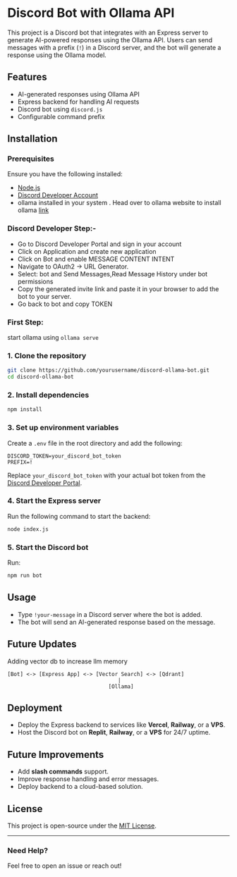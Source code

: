 # Discord Bot with Ollama API

This project is a Discord bot that integrates with an Express server to generate AI-powered responses using the Ollama API. Users can send messages with a prefix (`!`) in a Discord server, and the bot will generate a response using the Ollama model.

## Features
- AI-generated responses using Ollama API
- Express backend for handling AI requests
- Discord bot using `discord.js`
- Configurable command prefix

## Installation

### Prerequisites
Ensure you have the following installed:
- [Node.js](https://nodejs.org/)
- [Discord Developer Account](https://discord.com/developers/applications)
- ollama installed in your system . Head over to ollama website to install ollama [link](https://ollama.com/)

### Discord Developer Step:-
- Go to Discord Developer Portal and sign in your account
- Click on Application and create new application
- Click on Bot and enable MESSAGE CONTENT INTENT
- Navigate to OAuth2 → URL Generator.
- Select: bot and Send Messages,Read Message History under bot permissions
- Copy the generated invite link and paste it in your browser to add the bot to your server.
- Go back to bot and copy TOKEN

### First Step:
start ollama using `ollama serve`

### 1. Clone the repository
```sh
git clone https://github.com/yourusername/discord-ollama-bot.git
cd discord-ollama-bot
```

### 2. Install dependencies
```sh
npm install
```

### 3. Set up environment variables
Create a `.env` file in the root directory and add the following:
```plaintext
DISCORD_TOKEN=your_discord_bot_token
PREFIX=!
```
Replace `your_discord_bot_token` with your actual bot token from the [Discord Developer Portal](https://discord.com/developers/applications).

### 4. Start the Express server
Run the following command to start the backend:
```sh
node index.js
```

### 5. Start the Discord bot
Run:
```sh
npm run bot
```

## Usage
- Type `!your-message` in a Discord server where the bot is added.
- The bot will send an AI-generated response based on the message.

## Future Updates
Adding vector db to increase llm memory
```
[Bot] <-> [Express App] <-> [Vector Search] <-> [Qdrant]
                                   |
                                [Ollama]
```

## Deployment
- Deploy the Express backend to services like **Vercel**, **Railway**, or a **VPS**.
- Host the Discord bot on **Replit**, **Railway**, or a **VPS** for 24/7 uptime.

## Future Improvements
- Add **slash commands** support.
- Improve response handling and error messages.
- Deploy backend to a cloud-based solution.

## License
This project is open-source under the [MIT License](LICENSE).

---

### Need Help?
Feel free to open an issue or reach out!

